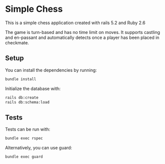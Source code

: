 # Simple Chess

This is a simple chess application created with rails 5.2 and Ruby 2.6

The game is turn-based and has no time limit on moves. It supports castling and en-passant and automatically detects once a player has been placed in checkmate.

## Setup

You can install the dependencies by running:
```sh
bundle install
```

Initialize the database with:
```sh
rails db:create
rails db:schema:load
```

## Tests
Tests can be run with:
```sh
bundle exec rspec
```

Alternatively, you can use guard:
```sh
bundle exec guard
```
